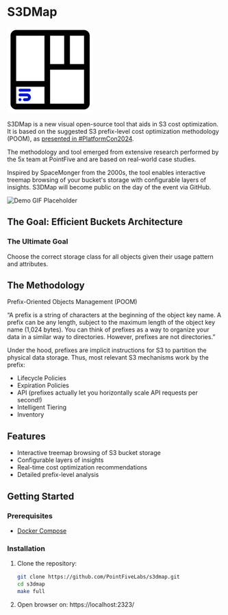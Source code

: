 # S3DMap

<img src="app/static/s3dmap.png" alt="S3DMap Logo" width="200"/>

S3DMap is a new visual open-source tool that aids in S3 cost optimization. It is based on the suggested S3 prefix-level cost optimization methodology (POOM), as [presented in #PlatformCon2024](https://platformcon.com/talks/s3dmap-a-visual-storage-map-for-prefixlevel-cost-optimization-methodology).

The methodology and tool emerged from extensive research performed by the 5x team at PointFive and are based on real-world case studies.

Inspired by SpaceMonger from the 2000s, the tool enables interactive treemap browsing of your bucket's storage with configurable layers of insights. S3DMap will become public on the day of the event via GitHub.

![Demo GIF Placeholder](path/to/demo.gif)

## The Goal: Efficient Buckets Architecture

### The Ultimate Goal
Choose the correct storage class for all objects given their usage pattern and attributes.

## The Methodology
Prefix-Oriented Objects Management (POOM)

“A prefix is a string of characters at the beginning of the object key name. A prefix can be any length, subject to the maximum length of the object key name (1,024 bytes). You can think of prefixes as a way to organize your data in a similar way to directories. However, prefixes are not directories.”

Under the hood, prefixes are implicit instructions for S3 to partition the physical data storage. Thus, most relevant S3 mechanisms work by the prefix:

- Lifecycle Policies
- Expiration Policies
- API (prefixes actually let you horizontally scale API requests per second!)
- Intelligent Tiering
- Inventory

## Features
- Interactive treemap browsing of S3 bucket storage
- Configurable layers of insights
- Real-time cost optimization recommendations
- Detailed prefix-level analysis

## Getting Started
### Prerequisites
- [Docker Compose](https://docs.docker.com/compose/install/)

### Installation
1. Clone the repository:
   ```sh
   git clone https://github.com/PointFiveLabs/s3dmap.git
   cd s3dmap
   make full
   ```
2. Open browser on: https://localhost:2323/